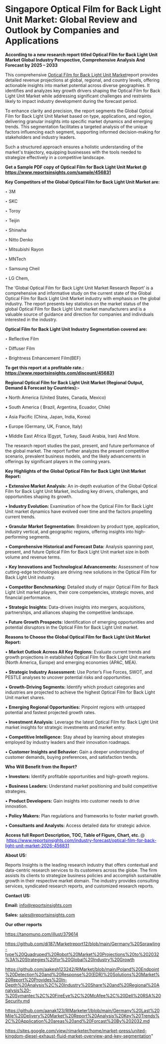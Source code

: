 # Singapore Optical Film for Back Light Unit Market: Global Review and Outlook by Companies and Applications

<strong>According to a new research report titled Optical Film for Back Light Unit Market Global Industry Perspective, Comprehensive Analysis And Forecast by 2025 – 2033</strong>

This comprehensive <a href=https://www.reportsinsights.com/sample/456831>Optical Film for Back Light Unit Market</a>report provides detailed revenue projections at global, regional, and country levels, offering actionable insights into market potential across diverse geographies. It identifies and analyzes key growth drivers shaping the Optical Film for Back Light Unit Market while addressing significant challenges and restraints likely to impact industry development during the forecast period.

To enhance clarity and precision, the report segments the Global Optical Film for Back Light Unit Market based on type, applications, and region, delivering granular insights into specific market dynamics and emerging trends. This segmentation facilitates a targeted analysis of the unique factors influencing each segment, supporting informed decision-making for stakeholders and industry leaders.

Such a structured approach ensures a holistic understanding of the market's trajectory, equipping businesses with the tools needed to strategize effectively in a competitive landscape.

<strong>Get a Sample PDF copy of Optical Film for Back Light Unit Market </strong><strong>@<a href=https://www.reportsinsights.com/sample/456831 style=color:#0000ff;> https://www.reportsinsights.com/sample/456831</a></strong></font>

<strong>Key Competitors of the Global Optical Film for Back Light Unit Market are:</strong>

‣ 3M

‣ SKC

‣ Toroy

‣ Teijin

‣ Shinwha

‣ Nitto Denko

‣ Mitsubishi Rayon

‣ MNTech

‣ Samsung Cheil

‣ LG Chem,

The ‘Global Optical Film for Back Light Unit Market Research Report’ is a comprehensive and informative study on the current state of the Global Optical Film for Back Light Unit Market industry with emphasis on the global industry. The report presents key statistics on the market status of the global Optical Film for Back Light Unit market manufacturers and is a valuable source of guidance and direction for companies and individuals interested in the industry.

<strong>Optical Film for Back Light Unit Industry Segmentation covered are:</strong>

‣ Reflective Film

‣ Diffuser Film

‣ Brightness Enhancement Film(BEF)

<strong>To get this report at a profitable rate.: <a href=https://www.reportsinsights.com/discount/456831 style=color:#0000ff;>https://www.reportsinsights.com/discount/456831</a></strong></font>

<strong>Regional Optical Film for Back Light Unit Market (Regional Output, Demand &amp; Forecast by Countries):-</strong>

• North America (United States, Canada, Mexico)

• South America ( Brazil, Argentina, Ecuador, Chile)

• Asia Pacific (China, Japan, India, Korea)

• Europe (Germany, UK, France, Italy)

• Middle East Africa (Egypt, Turkey, Saudi Arabia, Iran) And More.

The research report studies the past, present, and future performance of the global market. The report further analyzes the present competitive scenario, prevalent business models, and the likely advancements in offerings by significant players in the coming years.

<strong>Key Highlights of the Global Optical Film for Back Light Unit Market Report:</strong>

• <strong>Extensive Market Analysis:</strong> An in-depth evaluation of the Global Optical Film for Back Light Unit Market, including key drivers, challenges, and opportunities shaping its growth.

• <strong>Industry Evolution:</strong> Examination of how the Optical Film for Back Light Unit market dynamics have evolved over time and the factors propelling current trends.

• <strong>Granular Market Segmentation:</strong> Breakdown by product type, application, industry vertical, and geographic regions, offering insights into high-performing segments.

• <strong>Comprehensive Historical and Forecast Data:</strong> Analysis spanning past, present, and future Optical Film for Back Light Unit market size in both volume and revenue terms.

• <strong>Key Innovations and Technological Advancements:</strong> Assessment of how cutting-edge technologies are driving new solutions in the Optical Film for Back Light Unit industry.

• <strong>Competitor Benchmarking:</strong> Detailed study of major Optical Film for Back Light Unit market players, their core competencies, strategic moves, and financial performance.

• <strong>Strategic Insights:</strong> Data-driven insights into mergers, acquisitions, partnerships, and alliances shaping the competitive landscape.

• <strong>Future Growth Prospects:</strong> Identification of emerging opportunities and potential disruptors in the Optical Film for Back Light Unit market.

<strong>Reasons to Choose the Global Optical Film for Back Light Unit Market Report:</strong>

• <strong>Market Outlook Across All Key Regions:</strong> Evaluate current trends and growth projections in established Optical Film for Back Light Unit markets (North America, Europe) and emerging economies (APAC, MEA).

• <strong>Strategic Industry Assessment:</strong> Use Porter’s Five Forces, SWOT, and PESTLE analyses to uncover potential risks and opportunities.

• <strong>Growth-Driving Segments:</strong> Identify which product categories and industries are projected to achieve the highest Optical Film for Back Light Unit market shares.

• <strong>Emerging Regional Opportunities:</strong> Pinpoint regions with untapped potential and fastest projected growth rates.

• <strong>Investment Analysis:</strong> Leverage the latest Optical Film for Back Light Unit market insights for strategic investments and market entry.

• <strong>Competitive Intelligence:</strong> Stay ahead by learning about strategies employed by industry leaders and their innovation roadmaps.

• <strong>Customer Insights and Behavior:</strong> Gain a deeper understanding of customer demands, buying preferences, and satisfaction trends.

<strong>Who Will Benefit from the Report?</strong>

• <strong>Investors:</strong> Identify profitable opportunities and high-growth regions.

• <strong>Business Leaders:</strong> Understand market positioning and build competitive strategies.

• <strong>Product Developers:</strong> Gain insights into customer needs to drive innovation.

• <strong>Policy Makers:</strong> Plan regulations and frameworks to foster market growth.

• <strong>Consultants and Analysts:</strong> Access detailed data for strategic advice.
</ul>
<strong>Access full Report Description, TOC, Table of Figure, Chart, etc. </strong>@  <a href=https://www.reportsinsights.com/industry-forecast/optical-film-for-back-light-unit-market-2026-456831 style=color:#0000ff;>https://www.reportsinsights.com/industry-forecast/optical-film-for-back-light-unit-market-2026-456831</a></font>

<strong><strong>About US</strong>:</strong>

Reports Insights is the leading research industry that offers contextual and data-centric research services to its customers across the globe. The firm assists its clients to strategize business policies and accomplish sustainable growth in their respective market domain. The industry provides consulting services, syndicated research reports, and customized research reports.

<strong>Contact US:</strong>

<p class=""""><b>Email:</b> <a href=mailto:info@reportsinsights.com>info@reportsinsights.com</a></p>
<p class=""""><b>Sales:</b> <a href=mailto:sales@reportsinsights.com>sales@reportsinsights.com</a></p>

<strong>Our other reports</strong>

<a href=https://tanomuno.com/illust/379614>https://tanomuno.com/illust/379614</a>

<a href=https://github.com/di187/Marketreport12/blob/main/Germany%20Sprawling-type%20Quadruped%20Robot%20Market%20Projections%20to%202032%3A%20Strategies%20for%20Global%20Industry%20Growth>https://github.com/di187/Marketreport12/blob/main/Germany%20Sprawling-type%20Quadruped%20Robot%20Market%20Projections%20to%202032%3A%20Strategies%20for%20Global%20Industry%20Growth</a>

<a href=https://github.com/aakesh123242/RIMarket/blob/main/Poland%20Endpoint%20Detection%20and%20Response%20(EDR)%20Solutions%20Market%20Report%20Provides%20In-Depth%20Analysis%2C%20Industry%20Share%20and%20Regional%20Analysis%20-%20Symantec%2C%20FireEye%2C%20McAfee%2C%20Dell%20RSA%20Security.md>https://github.com/aakesh123242/RIMarket/blob/main/Poland%20Endpoint%20Detection%20and%20Response%20(EDR)%20Solutions%20Market%20Report%20Provides%20In-Depth%20Analysis%2C%20Industry%20Share%20and%20Regional%20Analysis%20-%20Symantec%2C%20FireEye%2C%20McAfee%2C%20Dell%20RSA%20Security.md</a>

<a href=https://github.com/aanak123/RIMarketer1/blob/main/Germany%20Last%20Mile%20Delivery%20Market%20Report%20Analysis%20Key%20Trends%2C%20Application%20areas%20and%20Forcast%20By%202032.md>https://github.com/aanak123/RIMarketer1/blob/main/Germany%20Last%20Mile%20Delivery%20Market%20Report%20Analysis%20Key%20Trends%2C%20Application%20areas%20and%20Forcast%20By%202032.md</a>

<a href=https://sites.google.com/view/rimarketer/home/market-press/united-kingdom-diesel-exhaust-fluid-market-overview-and-key-segmentation>https://sites.google.com/view/rimarketer/home/market-press/united-kingdom-diesel-exhaust-fluid-market-overview-and-key-segmentation</a>"
